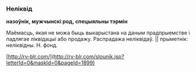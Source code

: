 ### Неліквід
**назоўнік, мужчынскі род, спецыяльны тэрмін**

Маёмасць, якая не можа быць выкарыстана на даным прадпрыемстве і падлягае ліквідацыі або продажу. Распрадажа неліквідаў. || прыметнік: неліквідны. Н. фонд.

<a rel="author">[http://rv-blr.com/](http://rv-blr.com/slounik.jsp?letterId=0&maskId=0&pageId=1899)</a>
